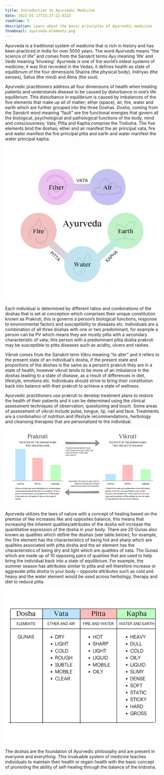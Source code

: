 ```yaml
---
title: Introduction to Ayurvedic Medicine
date: 2022-01-17T15:27:22.632Z
readtime: 5
description: Learn about the basic principles of Ayurvedic medicine
thumbnail: ayurveda-elements.png
---
```

Ayurveda is a traditional system of medicine that is rich in history and has been practiced in India for over 5000 years. The word *Ayurveda* means “the science of life” and comes from the Sanskrit terms *Ayu* meaning ‘life’ and *Veda* meaning ‘knowing’. Ayurveda is one of the world’s oldest systems of medicine; it was first recorded in the Vedas, it defines health as state of equilibrium of the four dimensions Sharira (the physical body), Indriyas (the senses), Satva (the mind) and Atma (the soul). 

Ayurvedic practitioners address all four dimensions of health when treating patients and understands disease to be caused by disturbance in one’s life equilibrium. This disturbance in equilibrium is caused by imbalances of the five elements that make up all of matter; ether (space), air, fire, water and earth which are further grouped into the three Doshas. *Dosha*, coming from the Sanskrit word meaning “fault” are the functional energies that govern all the biological, psychological and pathological functions of the body, mind and consciousness; Vata, Pitta and Kapha comprise the Tridosha. The five elements bind the doshas; ether and air manifest the air principal vata, fire and water manifest the fire principal pitta and earth and water manifest the water principal kapha.

![](ayurveda-elements.png)

Each individual is determined by different ratios and combinations of the doshas that is set at conception which comprises their unique constitution known as Prakruti, this is governs a person’s biological functions, response to environmental factors and susceptibility to diseases etc. Individuals are a combination of all three doshas with one or two predominant, for example a person can be PV which means they are mostly pitta with a secondary characteristic of vata; this person with a predominant pitta dosha prakruti may be susceptible to pitta diseases such as acidity, ulcers and rashes.  

Vikruti comes from the Sanskrit term *Vikru* meaning “to alter” and it refers to the present state of an individual’s dosha, if the present state and proportions of the doshas is the same as a person’s prakruti they are in a state of health, however vikruti tends to be more of an imbalance in the doshas leading to a state of disease, as a result of differences in diet, lifestyle, emotions etc. Individuals should strive to bring their constitution back into balance with their prakruti to achieve a state of wellness. 

Ayurvedic practitioners use prakruti to develop treatment plans to restore the health of their patients and it can be determined using the clinical assessment techniques of observation, questioning and touch. Some areas of assessment of vikruti include pulse, tongue, lip, nail and face. Treatments are a combination of nutrition and lifestyle recommendations, herbology and cleansing therapies that are personalized to the individual.

![](prakruti-and-vikruti.png "Example of a Vata-Pitta individual who experiences an imbalance in the doshas")

Ayurveda utilizes the laws of nature with a concept of healing based on the premise of like increases like and opposites balance, this means that increasing the inherent qualities/attributes of the dosha will increase the quantitative expression of the dosha in your body. There are 20 Gunas also known as qualities which define the doshas (see table below); for example, the fire element has the characteristics of being hot and sharp which are qualities associated with pitta dosha and the air element has the characteristics of being dry and light which are qualities of vata. The Gunas which are made up of 10 opposing pairs of qualities that are used to help bring the individual back into a state of equilibrium. For example, the summer season has attributes similar to pitta and will therefore increase or aggravate pitta dosha in your body – opposite attributes such as cold and heavy and the water element would be used across herbology, therapy and diet to reduce pitta. 

![](doshas.png)

The doshas are the foundation of Ayurvedic philosophy and are present in everyone and everything. This invaluable system of medicine teaches individuals to maintain their health or regain health with the basic concept of promoting the ability of self-healing through the balance of the tridosha.